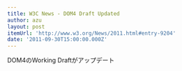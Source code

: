 ```yaml
---
title: W3C News - DOM4 Draft Updated
author: azu
layout: post
itemUrl: 'http://www.w3.org/News/2011.html#entry-9204'
date: '2011-09-30T15:00:00.000Z'
---
```

DOM4のWorking Draftがアップデート
